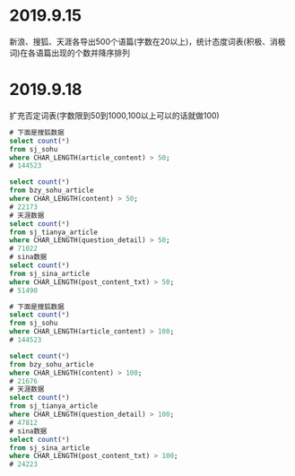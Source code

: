 # 2019.9.15
新浪、搜狐、天涯各导出500个语篇(字数在20以上)，统计态度词表(积极、消极词)在各语篇出现的个数并降序排列   
# 2019.9.18
扩充否定词表(字数限到50到1000,100以上可以的话就做100)
```sql
# 下面是搜狐数据
select count(*)
from sj_sohu
where CHAR_LENGTH(article_content) > 50;
# 144523

select count(*)
from bzy_sohu_article
where CHAR_LENGTH(content) > 50;
# 22173
# 天涯数据
select count(*)
from sj_tianya_article
where CHAR_LENGTH(question_detail) > 50;
# 71022
# sina数据
select count(*)
from sj_sina_article
where CHAR_LENGTH(post_content_txt) > 50;
# 51490
```

```sql
# 下面是搜狐数据
select count(*)
from sj_sohu
where CHAR_LENGTH(article_content) > 100;
# 144523

select count(*)
from bzy_sohu_article
where CHAR_LENGTH(content) > 100;
# 21676
# 天涯数据
select count(*)
from sj_tianya_article
where CHAR_LENGTH(question_detail) > 100;
# 47812
# sina数据
select count(*)
from sj_sina_article
where CHAR_LENGTH(post_content_txt) > 100;
# 24223
```